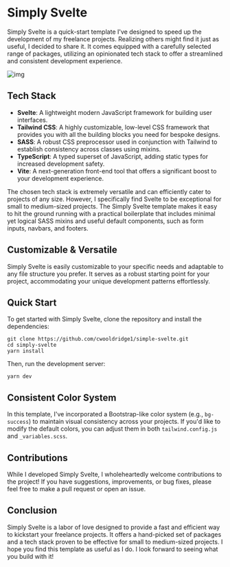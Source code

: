 # Simply Svelte

Simply Svelte is a quick-start template I've designed to speed up the development of my freelance projects. Realizing others might find it just as useful, I decided to share it. It comes equipped with a carefully selected range of packages, utilizing an opinionated tech stack to offer a streamlined and consistent development experience.

![img](https://cwooldridge1-readme-images.s3.us-west-2.amazonaws.com/simply-svelte.png)

## Tech Stack

- **Svelte**: A lightweight modern JavaScript framework for building user interfaces.
- **Tailwind CSS**: A highly customizable, low-level CSS framework that provides you with all the building blocks you need for bespoke designs.
- **SASS**: A robust CSS preprocessor used in conjunction with Tailwind to establish consistency across classes using mixins.
- **TypeScript**: A typed superset of JavaScript, adding static types for increased development safety.
- **Vite**: A next-generation front-end tool that offers a significant boost to your development experience.

The chosen tech stack is extremely versatile and can efficiently cater to projects of any size. However, I specifically find Svelte to be exceptional for small to medium-sized projects. The Simply Svelte template makes it easy to hit the ground running with a practical boilerplate that includes minimal yet logical SASS mixins and useful default components, such as form inputs, navbars, and footers.

## Customizable & Versatile

Simply Svelte is easily customizable to your specific needs and adaptable to any file structure you prefer. It serves as a robust starting point for your project, accommodating your unique development patterns effortlessly.

## Quick Start

To get started with Simply Svelte, clone the repository and install the dependencies:

```
git clone https://github.com/cwooldridge1/simple-svelte.git
cd simply-svelte
yarn install
```

Then, run the development server:

```
yarn dev
```

## Consistent Color System

In this template, I've incorporated a Bootstrap-like color system (e.g., `bg-success`) to maintain visual consistency across your projects. If you'd like to modify the default colors, you can adjust them in both `tailwind.config.js` and `_variables.scss`.

## Contributions

While I developed Simply Svelte, I wholeheartedly welcome contributions to the project! If you have suggestions, improvements, or bug fixes, please feel free to make a pull request or open an issue.

## Conclusion

Simply Svelte is a labor of love designed to provide a fast and efficient way to kickstart your freelance projects. It offers a hand-picked set of packages and a tech stack proven to be effective for small to medium-sized projects. I hope you find this template as useful as I do. I look forward to seeing what you build with it!
